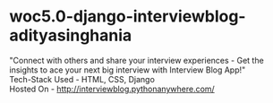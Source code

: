 # woc5.0-django-interviewblog-adityasinghania
"Connect with others and share your interview experiences - Get the insights to ace your next big interview with Interview Blog App!"
 <br />Tech-Stack Used - HTML, CSS, Django
 <br /> Hosted On - http://interviewblog.pythonanywhere.com/

